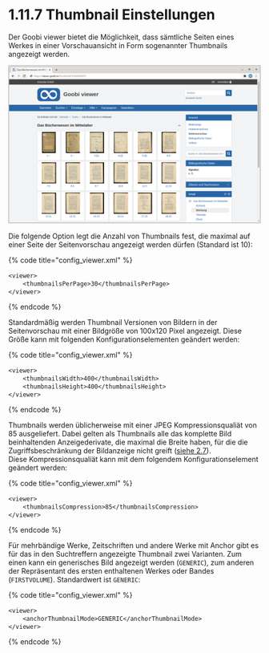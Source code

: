 # 1.11.7 Thumbnail Einstellungen

Der Goobi viewer bietet die Möglichkeit, dass sämtliche Seiten eines Werkes in einer Vorschauansicht in Form sogenannter Thumbnails angezeigt werden.

![Seitenvorschau](../../../.gitbook/assets/conf_1.11.7.png)

Die folgende Option legt die Anzahl von Thumbnails fest, die maximal auf einer Seite der Seitenvorschau angezeigt werden dürfen \(Standard ist 10\):

{% code title="config\_viewer.xml" %}
```markup
<viewer>
    <thumbnailsPerPage>30</thumbnailsPerPage>
</viewer>
```
{% endcode %}

Standardmäßig werden Thumbnail Versionen von Bildern in der Seitenvorschau mit einer Bildgröße von 100x120 Pixel angezeigt. Diese Größe kann mit folgenden Konfigurationselementen geändert werden:

{% code title="config\_viewer.xml" %}
```markup
<viewer>
    <thumbnailsWidth>400</thumbnailsWidth>
    <thumbnailsHeight>400</thumbnailsHeight>
</viewer>
```
{% endcode %}

Thumbnails werden üblicherweise mit einer JPEG Kompressionsqualiät von 85 ausgeliefert. Dabei gelten als Thumbnails alle das komplette Bild beinhaltenden Anzeigederivate, die maximal die Breite haben, für die die Zugriffsbeschränkung der Bildanzeige nicht greift \([siehe 2.7](../7.md)\).  
Diese Kompressionsqualiät kann mit dem folgendem Konfigurationselement geändert werden:

{% code title="config\_viewer.xml" %}
```markup
<viewer>
    <thumbnailsCompression>85</thumbnailsCompression>
</viewer>
```
{% endcode %}

Für mehrbändige Werke, Zeitschriften und andere Werke mit Anchor gibt es für das in den Suchtreffern angezeigte Thumbnail zwei Varianten. Zum einen kann ein generisches Bild angezeigt werden \(`GENERIC`\), zum anderen der Repräsentant des ersten enthaltenen Werkes oder Bandes \(`FIRSTVOLUME`\). Standardwert ist `GENERIC`:

{% code title="config\_viewer.xml" %}
```markup
<viewer>
    <anchorThumbnailMode>GENERIC</anchorThumbnailMode>
</viewer>
```
{% endcode %}


